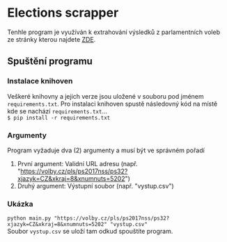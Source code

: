 # Elections scrapper
Tenhle program je využíván k extrahování výsledků z parlamentních voleb ze stránky kterou najdete [ZDE](https://volby.cz/).
## Spuštění programu
### Instalace knihoven
Veškeré knihovny a jejich verze jsou uložené v souboru pod jménem ```requirements.txt```. Pro instalaci knihoven spustě následovný kód na místě kde se nachází ```requirements.txt```... <br />
```$ pip install -r requirements.txt```
### Argumenty
Program vyžaduje dva (2) argumenty a musí být ve správném pořadí <br />
1. První argument: Validní URL adresu (např. "https://volby.cz/pls/ps2017nss/ps32?xjazyk=CZ&xkraj=8&xnumnuts=5202")
2. Druhý argument: Výstupní soubor (např. "vystup.csv")
### Ukázka
```python main.py "https://volby.cz/pls/ps2017nss/ps32?xjazyk=CZ&xkraj=8&xnumnuts=5202" "vystup.csv"``` <br />
Soubor ```vystup.csv``` se uloží tam odkud spouštíte program.




